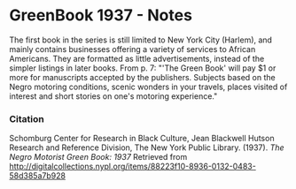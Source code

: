 # GreenBook 1937 - Notes

The first book in the series is still limited to New York City (Harlem), and mainly contains businesses offering a variety of services to African Americans. They are formatted as little advertisements, instead of the simpler listings in later books. From p. 7: "'The Green Book' will pay $1 or more for manuscripts accepted by the publishers. Subjects based on the Negro motoring conditions, scenic wonders in your travels, places visited of interest and short stories on one's motoring experience."

### Citation
Schomburg Center for Research in Black Culture, Jean Blackwell Hutson Research and Reference Division, The New York Public Library. (1937). _The Negro Motorist Green Book: 1937_ Retrieved from http://digitalcollections.nypl.org/items/88223f10-8936-0132-0483-58d385a7b928
